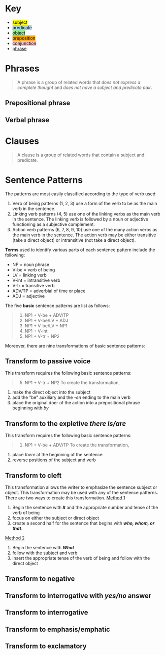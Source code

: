 # Key 
- <mark style="background-color: yellow">subject</mark>
- <mark style="background-color: lightblue">predicate</mark> 
- <mark style="background-color: lightgreen">object</mark>
- <mark style="background-color: orange">preposition</mark>
- <mark style="background-color: pink">conjunction</mark>
- <u>phrase</u>

# Phrases
> A phrase is a group of related words that *does not express a complete thought* and *does not have a subject and predicate pair*.
## Prepositional phrase
## Verbal phrase

# Clauses
> A clause is a group of related words that contain a subject and predicate.

# Sentence Patterns
The patterns are most easily classified according to the type of verb used:
1. Verb of being patterns (1, 2, 3) use a form of the verb to be as the main verb in the sentence.
2. Linking verb patterns (4, 5) use one of the linking verbs as the main verb in the sentence.  The linking verb is followed by a noun or adjective functioning as a subjective complement.
3. Action verb patterns (6, 7, 8, 9, 10) use one of the many action verbs as the main verb in the sentence.  The action verb may be either transitive (take a direct object) or intransitive (not take a direct object).

**Terms** used to identify various parts of each sentence pattern include the following:
- NP = noun phrase
- V-be = verb of being
- LV = linking verb
- V-int = intransitive verb
- V-tr = transitive verb
- ADV/TP = adverbial of time or place
- ADJ = adjective

The five **basic** sentence patterns are list as follows:
> 1. NP1 + V-be + ADV/TP
> 2. NP1 + V-be/LV + ADJ
> 3. NP1 + V-be/LV + NP1
> 4. NP1 + V-int
> 5. NP1 + V-tr + NP2

Moreover, there are nine transformations of basic sentence patterns:
## Transform to passive voice
This transform requires the following basic sentence patterns: 
> 5. NP1 + V-tr + NP2
To create the transformation,
1. make the direct object into the subject
2. add the "be" auxiliary and the *-en* ending to the main verb
3. place the original doer of the action into a prepositional phrase beginning with *by*

## Transform to the expletive *there is/are*
This transform requires the following basic sentence patterns: 
> 1. NP1 + V-be + ADV/TP
To create the transformation,
1. place *there* at the beginning of the sentence
2. reverse positions of the subject and verb

## Transform to cleft
This transformation allows the writer to emphasize the sentence subject or object.
This transformation may be used with any of the sentence patterns.
There are two ways to create this transformation.
<u>Method 1</u>
1. Begin the sentence with ***It*** and the appropriate number and tense of the verb of being
2. focus on either the subject or direct object
3. create a second half for the sentence that begins with ***who, whom, or that***.

<u>Method 2</u>
1. Begin the sentence with ***What***
2. follow with the subject and verb
3. insert the appropriate tense of the verb of being and follow with the direct object

## Transform to negative
## Transform to interrogative with *yes/no* answer
## Transform to interrogative
## Transform to emphasis/emphatic
## Transform to exclamatory

